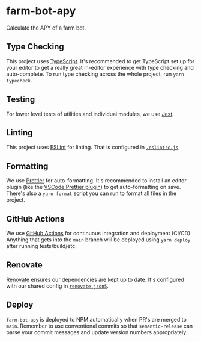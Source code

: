 # farm-bot-apy

Calculate the APY of a farm bot.

## Type Checking

This project uses [TypeScript](https://www.typescriptlang.org/). It's recommended to get TypeScript set up for your editor to get a really great in-editor experience with type checking and auto-complete. To run type checking across the whole project, run `yarn typecheck`.

## Testing

For lower level tests of utilities and individual modules, we use [Jest](https://jestjs.io).

## Linting

This project uses [ESLint](https://eslint.org/) for linting. That is configured in [`.eslintrc.js`](.eslintrc.js).

## Formatting

We use [Prettier](https://prettier.io) for auto-formatting. It's recommended to install an editor plugin (like the [VSCode Prettier plugin](https://marketplace.visualstudio.com/items?itemName=esbenp.prettier-vscode)) to get auto-formatting on save. There's also a `yarn format` script you can run to format all files in the project.

## GitHub Actions

We use [GitHub Actions](https://docs.github.com/en/actions) for continuous integration and deployment (CI/CD). Anything that gets into the `main` branch will be deployed using `yarn deploy` after running tests/build/etc.

## Renovate

[Renovate](https://renovatebot.com/) ensures our dependencies are kept up to date. It's configured with our shared config in [`renovate.json5`](renovate.json5).

## Deploy

`farm-bot-apy` is deployed to NPM automatically when PR's are merged to `main`. Remember to use conventional commits
so that `semantic-release` can parse your commit messages and update version numbers appropriately.
